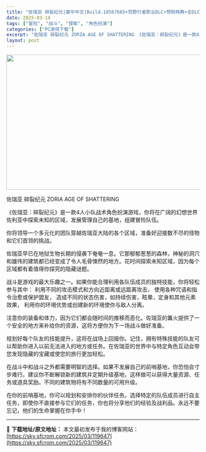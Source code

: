 ```yaml
---
title: "佐瑞亚 碎裂纪元|豪华中文|Build.18567665+荒野行者职业DLC+预购特典+全DLC|解压即撸|"
date: 2025-03-14
tags: ["冒险", "战斗", "探索", "角色扮演"]
categories: ["PC游戏下载"]
excerpt: "佐瑞亚 碎裂纪元 ZORIA AGE OF SHATTERING 《佐瑞亚：碎裂纪元》是一款4人小队战术角色扮演游戏，你将在广阔的幻想世界佐利亚中探索未知的区域，发展管理自己的基地，组建冒险队伍。 你将领导一个多元化的团队穿越佐瑞亚大陆的各个区域，准备好迎接数不尽的怪物和它们首领的挑战。 佐瑞亚早已&hellip;"
layout: post
---
```


<img class="aligncenter size-full wp-image-119660" src="https://sky.sfcrom.com/wp-content/uploads/2025/03/2025031407182759.webp" alt="" width="616" height="353" />

佐瑞亚 碎裂纪元 ZORIA AGE OF SHATTERING

《佐瑞亚：碎裂纪元》是一款4人小队战术角色扮演游戏，你将在广阔的幻想世界佐利亚中探索未知的区域，发展管理自己的基地，组建冒险队伍。

你将领导一个多元化的团队穿越佐瑞亚大陆的各个区域，准备好迎接数不尽的怪物和它们首领的挑战。

佐瑞亚早已在地狱生物长期的侵袭下奄奄一息。它那郁郁葱葱的森林，神秘的洞穴和雄伟的建筑都已经变成了令人毛骨悚然的地方。花时间探索未知区域，因为每个区域都有着值得你探究的隐藏谜题。

战斗是游戏的最大乐趣之一。如果你能合理利用各队伍成员的独特技能，你将轻松参与其中：
利用不同的攻击模式和方向近距离或远距离攻击，
使用各种咒语和指令治愈或保护盟友，
造成不同的状态伤害，如持续伤害，眩晕，定身和其他元素效果，
利用你的环境优势或创建新的环境使你与敌人分离。

注意你的装备和体力，因为它们都会随时间的推移而恶化。佐瑞亚的篝火提供了一个安全的地方来补给你的资源，这将方便你为下一场战斗做好准备。

规划好每个队友的技能提升，这将在战场上回报你。记住，拥有特殊技能的队友可以帮助你进入以前无法进入的地方或任务。在佐瑞亚的世界中与特定角色互动会带您发现隐藏的宝藏或使您的旅行更加轻松。

在战斗中和战斗之外都需要明智的选择。如果不发展自己的前哨基地，你恐怕会寸步难行。建议你不断解锁新的建筑并定期升级基地，这样做可以获得大量资源、任务或道具奖励。不同的建筑物将有不同数量的可用升级。

在你的前哨基地，你可以规划和安排你的伙伴任务。选择特定的队伍成员进行自主任务，即使你不直接参与它们的任务，你也将分享他们的经验及战利品。永远不要忘记，他们的生命掌握在你手中！

---
📖 **下载地址/原文地址：** 本文最初发布于我的博客网站：[https://sky.sfcrom.com/2025/03/119647](https://sky.sfcrom.com/2025/03/119647)
